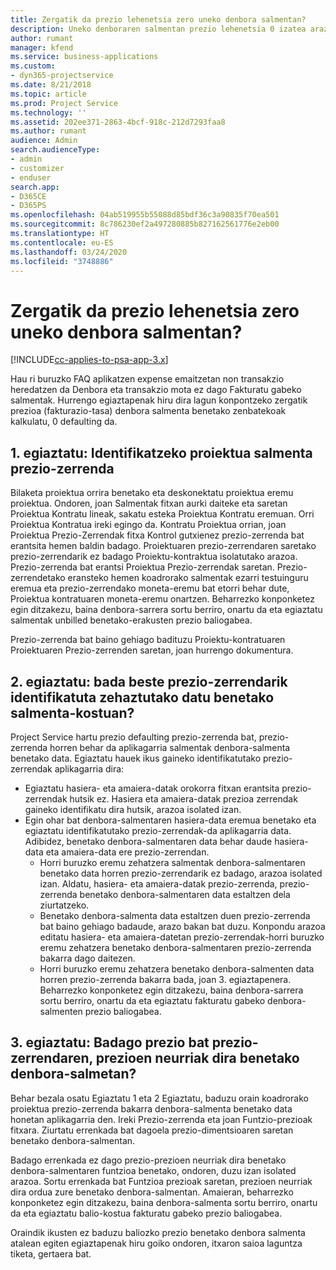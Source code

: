 ```yaml
---
title: Zergatik da prezio lehenetsia zero uneko denbora salmentan?
description: Uneko denboraren salmentan prezio lehenetsia 0 izatea arazoa konpontzeko.
author: rumant
manager: kfend
ms.service: business-applications
ms.custom:
- dyn365-projectservice
ms.date: 8/21/2018
ms.topic: article
ms.prod: Project Service
ms.technology: ''
ms.assetid: 202ee371-2863-4bcf-918c-212d7293faa8
ms.author: rumant
audience: Admin
search.audienceType:
- admin
- customizer
- enduser
search.app:
- D365CE
- D365PS
ms.openlocfilehash: 04ab519955b55088d85bdf36c3a90835f70ea501
ms.sourcegitcommit: 8c786230ef2a497280885b827162561776e2eb00
ms.translationtype: HT
ms.contentlocale: eu-ES
ms.lasthandoff: 03/24/2020
ms.locfileid: "3748886"
---
```

# <a name="why-is-price-defaulting-to-zero-on-time-sales-actuals"></a>Zergatik da prezio lehenetsia zero uneko denbora salmentan?

[!INCLUDE[cc-applies-to-psa-app-3.x](../includes/cc-applies-to-psa-app-3x.md)]

Hau ri buruzko FAQ aplikatzen expense emaitzetan non transakzio heredatzen da Denbora eta transakzio mota ez dago Fakturatu gabeko salmentak. Hurrengo egiaztapenak hiru dira lagun konpontzeko zergatik prezioa (fakturazio-tasa) denbora salmenta benetako zenbatekoak kalkulatu, 0 defaulting da.

## <a name="check-1-identify-the-sales-price-list-for-the-project"></a>1. egiaztatu: Identifikatzeko proiektua salmenta prezio-zerrenda

Bilaketa proiektua orrira benetako eta deskonektatu proiektua eremu proiektua. Ondoren, joan Salmentak fitxan aurki daiteke eta saretan Proiektua Kontratu lineak, sakatu esteka Proiektua Kontratu eremuan. Orri Proiektua Kontratua ireki egingo da. Kontratu Proiektua orrian, joan Proiektua Prezio-Zerrendak fitxa Kontrol gutxienez prezio-zerrenda bat erantsita hemen baldin badago. Proiektuaren prezio-zerrendaren saretako prezio-zerrendarik ez badago Proiektu-kontraktua isolatutako arazoa. Prezio-zerrenda bat erantsi Proiektua Prezio-zerrendak saretan. Prezio-zerrendetako eransteko hemen koadrorako salmentak ezarri testuinguru eremua eta prezio-zerrendako moneta-eremu bat etorri behar dute, Proiektua kontratuaren moneta-eremu onartzen. Beharrezko konponketez egin ditzakezu, baina denbora-sarrera sortu berriro, onartu da eta egiaztatu salmentak unbilled benetako-erakusten prezio baliogabea. 

Prezio-zerrenda bat baino gehiago badituzu Proiektu-kontratuaren Proiektuaren Prezio-zerrenden saretan, joan hurrengo dokumentura.

## <a name="check-2-are-any-of-the-price-lists-identified-above-valid-for-the-specific-date-of-the-time-sales-actual"></a>2. egiaztatu: bada beste prezio-zerrendarik identifikatuta zehaztutako datu benetako salmenta-kostuan?

Project Service hartu prezio defaulting prezio-zerrenda bat, prezio-zerrenda horren behar da aplikagarria salmentak denbora-salmenta benetako data. Egiaztatu hauek ikus gaineko identifikatutako prezio-zerrendak aplikagarria dira:
- Egiaztatu hasiera- eta amaiera-datak orokorra fitxan erantsita prezio-zerrendak hutsik ez. Hasiera eta amaiera-datak prezioa zerrendak gaineko identifikatu dira hutsik, arazoa isolated izan. 
- Egin ohar bat denbora-salmentaren hasiera-data eremua benetako eta egiaztatu identifikatutako prezio-zerrendak-da aplikagarria data. Adibidez, benetako denbora-salmentaren data behar daude hasiera-data eta amaiera-data ere prezio-zerrendan. 
    - Horri buruzko eremu zehatzera salmentak denbora-salmentaren benetako data horren prezio-zerrendarik ez badago, arazoa isolated izan. Aldatu, hasiera- eta amaiera-datak prezio-zerrenda, prezio-zerrenda benetako denbora-salmentaren data estaltzen dela ziurtatzeko. 
    - Benetako denbora-salmenta data estaltzen duen prezio-zerrenda bat baino gehiago badaude, arazo bakan bat duzu. Konpondu arazoa editatu hasiera- eta amaiera-datetan prezio-zerrendak-horri buruzko eremu zehatzera benetako denbora-salmentaren prezio-zerrenda bakarra dago daitezen. 
    - Horri buruzko eremu zehatzera benetako denbora-salmenten data horren prezio-zerrenda bakarra bada, joan 3. egiaztapenera.
Beharrezko konponketez egin ditzakezu, baina denbora-sarrera sortu berriro, onartu da eta egiaztatu fakturatu gabeko denbora-salmenten prezio baliogabea.

## <a name="check-3-is-there-a-price-in-the-price-list-for-the-pricing-dimensions-on-the-time-sales-actual"></a>3. egiaztatu: Badago prezio bat prezio-zerrendaren, prezioen neurriak dira benetako denbora-salmetan?

Behar bezala osatu Egiaztatu 1 eta 2 Egiaztatu, baduzu orain koadrorako proiektua prezio-zerrenda bakarra denbora-salmenta benetako data honetan aplikagarria den. Ireki Prezio-zerrenda eta joan Funtzio-prezioak fitxara. Ziurtatu errenkada bat dagoela prezio-dimentsioaren saretan benetako denbora-salmentan.

Badago errenkada ez dago prezio-prezioen neurriak dira benetako denbora-salmentaren funtzioa benetako, ondoren, duzu izan isolated arazoa. Sortu errenkada bat Funtzioa prezioak saretan, prezioen neurriak dira ordua zure benetako denbora-salmentan. Amaieran, beharrezko konponketez egin ditzakezu, baina denbora-salmenta sortu berriro, onartu da eta egiaztatu balio-kostua fakturatu gabeko prezio baliogabea.

Oraindik ikusten ez baduzu baliozko prezio benetako denbora salmenta atalean egiten egiaztapenak hiru goiko ondoren, itxaron saioa laguntza tiketa, gertaera bat. 

